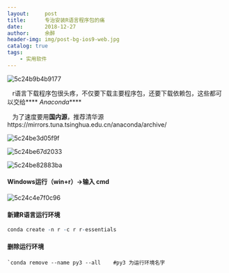 ```yaml
---
layout:     post
title:      专治安装R语言程序包的痛
date:       2018-12-27
author:     余醉
header-img: img/post-bg-ios9-web.jpg
catalog: true
tags:
    - 实用软件
---
```

![5c24b9b4b9177](https://i.loli.net/2018/12/27/5c24b9b4b9177.png)

   r语言下载程序包很头疼，不仅要下载主要程序包，还要下载依赖包，这些都可以交给**** *Anaconda*****

   为了速度要用**国内源**，推荐清华源https://mirrors.tuna.tsinghua.edu.cn/anaconda/archive/

![5c24be3d05f9f](https://i.loli.net/2018/12/27/5c24be3d05f9f.png)

![5c24be67d2033](https://i.loli.net/2018/12/27/5c24be67d2033.png)

![5c24be82883ba](https://i.loli.net/2018/12/27/5c24be82883ba.png)

#### Windows运行（win+r）->输入 cmd

![5c24c4e7f0c96](https://i.loli.net/2018/12/27/5c24c4e7f0c96.png)

#### 新建R语言运行环境

```r
conda create -n r -c r r-essentials
```

#### 删除运行环境

```
`conda remove --name py3 --all    #py3 为运行环境名字
```
